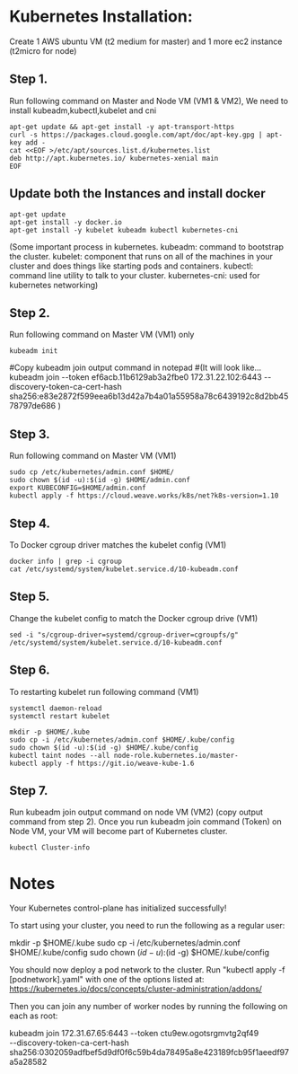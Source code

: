# Kubernetes Installation:
 Create 1 AWS ubuntu VM (t2 medium for master) and 1 more ec2 instance (t2micro for node)

## Step 1.
 Run following command on Master and Node VM (VM1 & VM2), We need to install kubeadm,kubectl,kubelet and cni

```
apt-get update && apt-get install -y apt-transport-https
curl -s https://packages.cloud.google.com/apt/doc/apt-key.gpg | apt-key add -
cat <<EOF >/etc/apt/sources.list.d/kubernetes.list
deb http://apt.kubernetes.io/ kubernetes-xenial main
EOF
```

## Update both the Instances and install docker
```
apt-get update
apt-get install -y docker.io
apt-get install -y kubelet kubeadm kubectl kubernetes-cni

```

(Some important process in kubernetes.
kubeadm: command to bootstrap the cluster.
kubelet: component that runs on all of the machines in your cluster and does things like starting pods and containers.
kubectl: command line utility to talk to your cluster.
kubernetes-cni: used for kubernetes networking)


## Step 2. 
Run following command on Master VM (VM1) only
```
kubeadm init

```
#Copy kubeadm join output command in notepad
#(It will look like... kubeadm join --token ef6acb.11b6129ab3a2fbe0 172.31.22.102:6443 --discovery-token-ca-cert-hash sha256:e83e2872f599eea6b13d42a7b4a01a55958a78c6439192c8d2bb4578797de686 )

## Step 3.
Run following command on Master VM (VM1)
```
sudo cp /etc/kubernetes/admin.conf $HOME/
sudo chown $(id -u):$(id -g) $HOME/admin.conf
export KUBECONFIG=$HOME/admin.conf
kubectl apply -f https://cloud.weave.works/k8s/net?k8s-version=1.10
```

## Step 4.
To Docker cgroup driver matches the kubelet config (VM1)
```
docker info | grep -i cgroup
cat /etc/systemd/system/kubelet.service.d/10-kubeadm.conf
```

## Step 5.
Change the kubelet config to match the Docker cgroup drive (VM1)
```
sed -i "s/cgroup-driver=systemd/cgroup-driver=cgroupfs/g" /etc/systemd/system/kubelet.service.d/10-kubeadm.conf
```

## Step 6.
To restarting kubelet run following command (VM1)
```
systemctl daemon-reload
systemctl restart kubelet

mkdir -p $HOME/.kube
sudo cp -i /etc/kubernetes/admin.conf $HOME/.kube/config
sudo chown $(id -u):$(id -g) $HOME/.kube/config
kubectl taint nodes --all node-role.kubernetes.io/master-
kubectl apply -f https://git.io/weave-kube-1.6
```
## Step 7.
Run kubeadm join output command on node VM (VM2) (copy output command from step 2).
   Once you run kubeadm join command (Token) on Node VM, your VM will become part of Kubernetes cluster.

```
kubectl Cluster-info

```



# Notes 

Your Kubernetes control-plane has initialized successfully!

To start using your cluster, you need to run the following as a regular user:

  mkdir -p $HOME/.kube
  sudo cp -i /etc/kubernetes/admin.conf $HOME/.kube/config
  sudo chown $(id -u):$(id -g) $HOME/.kube/config

You should now deploy a pod network to the cluster.
Run "kubectl apply -f [podnetwork].yaml" with one of the options listed at:
  https://kubernetes.io/docs/concepts/cluster-administration/addons/

Then you can join any number of worker nodes by running the following on each as root:

kubeadm join 172.31.67.65:6443 --token ctu9ew.ogotsrgmvtg2qf49 \
    --discovery-token-ca-cert-hash sha256:0302059adfbef5d9df0f6c59b4da78495a8e423189fcb95f1aeedf97a5a28582


